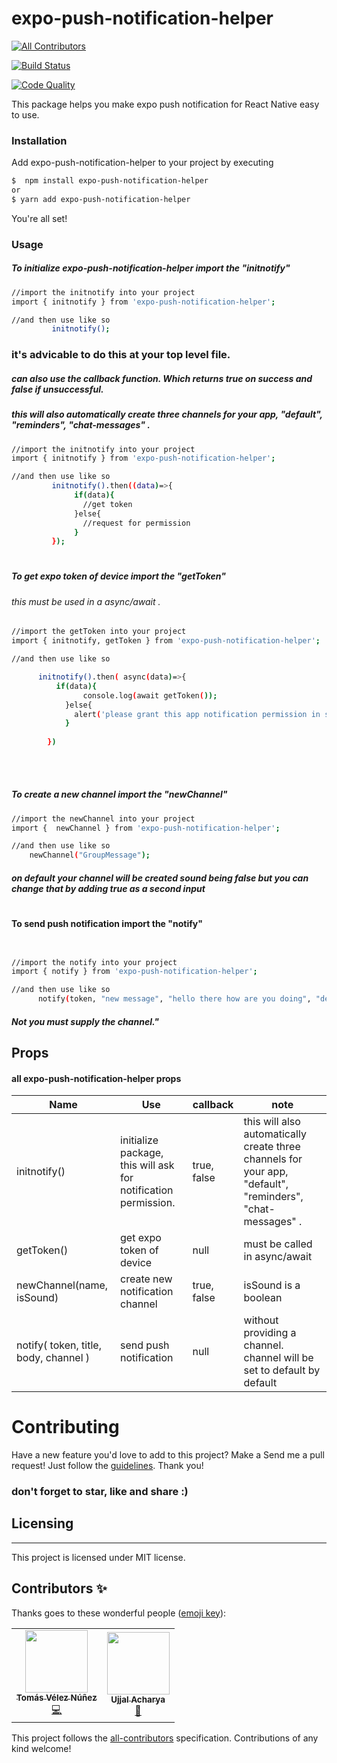 # expo-push-notification-helper 
<!-- ALL-CONTRIBUTORS-BADGE:START - Do not remove or modify this section -->
[![All Contributors](https://img.shields.io/badge/all_contributors-2-orange.svg?style=flat-square)](#contributors-)
<!-- ALL-CONTRIBUTORS-BADGE:END -->


[![Build Status](https://travis-ci.com/just1and0/object-to-array-convert.svg?branch=master)](https://travis-ci.com/just1and0/expo-push-notification-helper/)

[![Code Quality](https://scrutinizer-ci.com/g/just1and0/expo-push-notification-helper/badges/quality-score.png?b=master)](https://scrutinizer-ci.com/g/just1and0/expo-push-notification-helper/?branch=master)

This package helps you make expo push notification for React Native  easy to use.

### Installation

Add expo-push-notification-helper to your project by executing

```sh
$  npm install expo-push-notification-helper
or
$ yarn add expo-push-notification-helper
```
You're all set!
 
 
### Usage

##### To initialize expo-push-notification-helper import the "initnotify"

```sh
//import the initnotify into your project
import { initnotify } from 'expo-push-notification-helper';

//and then use like so
         initnotify();

```
### it's advicable to do this at your top level file.

#####  can also use the callback function. Which returns true on success and false if unsuccessful.
##### this will also automatically create three channels for your app, "default", "reminders", "chat-messages" .

```sh
//import the initnotify into your project
import { initnotify } from 'expo-push-notification-helper';

//and then use like so
         initnotify().then((data)=>{
              if(data){
                //get token
              }else{
                //request for permission
              }
         });

```

#

##### To get expo token of device import the "getToken"
###### this must be used in a async/await .

```sh
//import the getToken into your project
import { initnotify, getToken } from 'expo-push-notification-helper';

//and then use like so

      initnotify().then( async(data)=>{
          if(data){
                console.log(await getToken());
            }else{
              alert('please grant this app notification permission in settings.')
            }
       
        })




```
#


##### To  create a new channel import the "newChannel"

```sh
//import the newChannel into your project 
import {  newChannel } from 'expo-push-notification-helper';

//and then use like so 
    newChannel("GroupMessage");

```
##### on default your channel will be created sound being false but you can change that by adding true as a second input

#


#### To send push notification import the "notify"

```sh


//import the notify into your project 
import { notify } from 'expo-push-notification-helper';

//and then use like so 
      notify(token, "new message", "hello there how are you doing", "default")

```

##### Not you must supply the channel."




## Props

#### all expo-push-notification-helper props

| Name | Use | callback | note |
| ------ | ------ | ------ | ------ |
| initnotify() | initialize package, this will ask for notification permission. | true, false | this will also automatically create three channels for your app, "default", "reminders", "chat-messages" .|
| getToken() | get expo token of device | null | must be called in async/await |
| newChannel(name, isSound) | create new notification channel | true, false | isSound is a boolean |
| notify( token, title, body, channel ) |  send push notification| null | without providing a channel. channel will be set to default by default |



# Contributing
Have a new feature you'd love to add to this project? Make a Send me a pull request! Just follow the [guidelines](https://github.com/just1and0/expo-push-notification-helper/blob/master/contribute.md). Thank you!




### don't forget to star, like and share :)


## Licensing
----

This project is licensed under MIT license.

## Contributors ✨

Thanks goes to these wonderful people ([emoji key](https://allcontributors.org/docs/en/emoji-key)):

<!-- ALL-CONTRIBUTORS-LIST:START - Do not remove or modify this section -->
<!-- prettier-ignore-start -->
<!-- markdownlint-disable -->
<table>
  <tr>
    <td align="center"><a href="https://github.com/txvnt"><img src="https://avatars0.githubusercontent.com/u/43381969?v=4" width="100px;" alt=""/><br /><sub><b>Tomás Vélez Núñez</b></sub></a><br /><a href="https://github.com/just1and0/expo-push-notification-helper/commits?author=txvnt" title="Code">💻</a></td>
    <td align="center"><a href="http://www.ujjalacharya.com.np"><img src="https://avatars3.githubusercontent.com/u/19649166?v=4" width="100px;" alt=""/><br /><sub><b>Ujjal Acharya</b></sub></a><br /><a href="https://github.com/just1and0/expo-push-notification-helper/commits?author=ujjalacharya" title="Documentation">📖</a></td>
  </tr>
</table>

<!-- markdownlint-enable -->
<!-- prettier-ignore-end -->
<!-- ALL-CONTRIBUTORS-LIST:END -->

This project follows the [all-contributors](https://github.com/all-contributors/all-contributors) specification. Contributions of any kind welcome!